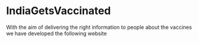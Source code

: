 # IndiaGetsVaccinated
With the aim of delivering the right information to people about the vaccines we have developed the following website
